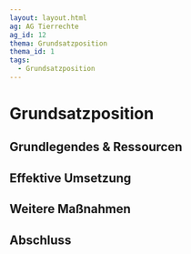 ```yaml
---
layout: layout.html
ag: AG Tierrechte
ag_id: 12
thema: Grundsatzposition
thema_id: 1
tags:
  - Grundsatzposition
---
```

# Grundsatzposition

## Grundlegendes & Ressourcen


## Effektive Umsetzung


## Weitere Maßnahmen


## Abschluss

